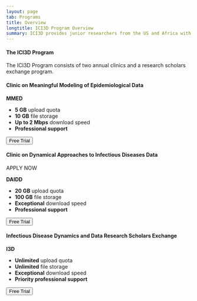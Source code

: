 ```yaml
---
layout: page
tab: Programs
title: Overview
longtitle: ICI3D Program Overview
summary: ICI3D provides junior researchers from the US and Africa with the toolsets necessary to conduct integrative research in infectious disease dynamics and to communicate their questions, methods, and findings across disciplinary boundaries.
---
```



<div class="multiple-pricing-table">
					<div class="plan-heading">
						<h4>The ICI3D Program</h4>
						<p class="text-muted">The ICI3D Program consists of two annual clinics and a research scholars exchange program.</p>
					</div>
					<div class="row">
						<div class="col-md-4 col-sm-4">
							<div class="pricing-item">
								<i class="fa fa-bar-chart-o plan-icon"></i>
								<h4>Clinic on Meaningful Modeling of Epidemiological Data</h4>
								<strong class="price">MMED</strong>
								<ul class="list-unstyled plan-detail-list">
									<li><strong>5 GB</strong> upload quota</li>
									<li><strong>10 GB</strong> file storage</li>
									<li><strong>Up to 2 Mbps</strong> download speed</li>
									<li><strong>Professional support</strong></li>
								</ul>
								<button type="button" class="btn btn-primary">Free Trial</button>
							</div>
						</div>
						<div class="col-md-4 col-sm-4">
							<div class="pricing-item">
								<i class="fa fa-user-md plan-icon"></i>
								<h4>Clinic on Dynamical Approaches to Infectious Diseases Data</h4>
								<p class="pricing-badge">
									<span>APPLY NOW</span>
								</p>
								<strong class="price">DAIDD</strong>
								<ul class="list-unstyled plan-detail-list">
									<li><strong>20 GB</strong> upload quota</li>
									<li><strong>100 GB</strong> file storage</li>
									<li><strong>Exceptional</strong> download speed</li>
									<li><strong>Professional support</strong></li>
								</ul>
								<button type="button" class="btn btn-primary">Free Trial</button>
							</div>
						</div>
						<div class="col-md-4 col-sm-4">
							<div class="pricing-item">
								<i class="fa fa-exchange plan-icon"></i>
								<h4>Infectious Disease Dynamics and Data Research Scholars Exchange</h4>
								<strong class="price">I3D</strong>
								<ul class="list-unstyled plan-detail-list">
									<li><strong>Unlimited</strong> upload quota</li>
									<li><strong>Unlimited</strong> file storage</li>
									<li><strong>Exceptional</strong> download speed</li>
									<li><strong>Priority professional support</strong></li>
								</ul>
								<button type="button" class="btn btn-primary">Free Trial</button>
							</div>
						</div>
					</div>
</div>
